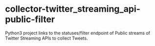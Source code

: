 # collector-twitter_streaming_api-public-filter
Python3 project links to the statuses/filter endpoint of Public streams of Twitter Streaming APIs to collect Tweets.
